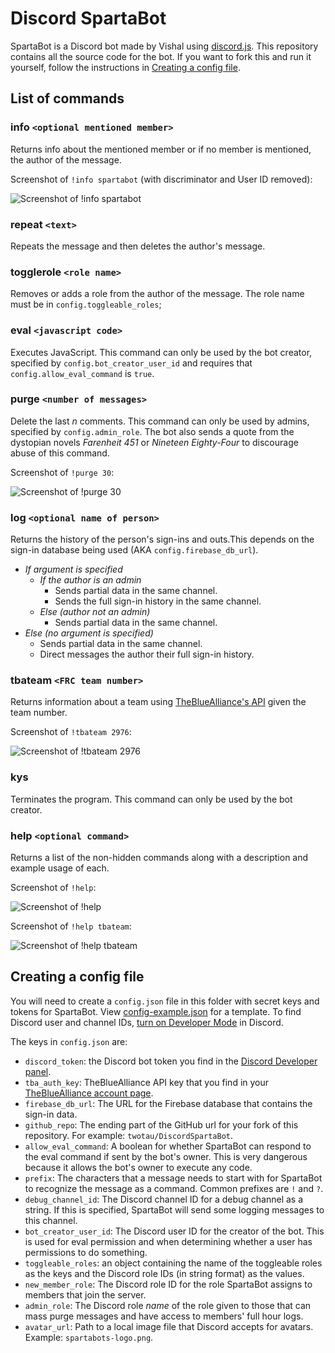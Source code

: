 # Discord SpartaBot

SpartaBot is a Discord bot made by Vishal using [discord.js](https://discord.js.org "discord.js home page"). This repository contains all the source code for the bot. If you want to fork this and run it yourself, follow the instructions in [Creating a config file](#creating-a-config-file).

## List of commands

### info `<optional mentioned member>`
Returns info about the mentioned member or if no member is mentioned, the author of the message.

Screenshot of `!info spartabot` (with discriminator and User ID removed):

![Screenshot of !info spartabot](https://user-images.githubusercontent.com/14433542/31846949-a10f5660-b5c7-11e7-891f-608a22cd4937.png)

### repeat `<text>`
Repeats the message and then deletes the author's message.

### togglerole `<role name>`
Removes or adds a role from the author of the message. The role name must be in `config.toggleable_roles`;

### eval `<javascript code>`
Executes JavaScript. This command can only be used by the bot creator, specified by `config.bot_creator_user_id` and requires that `config.allow_eval_command` is `true`.

### purge `<number of messages>`
Delete the last _n_ comments. This command can only be used by admins, specified by `config.admin_role`.
The bot also sends a quote from the dystopian novels _Farenheit 451_ or _Nineteen Eighty-Four_ to discourage abuse of this command.

Screenshot of `!purge 30`:

![Screenshot of !purge 30](https://user-images.githubusercontent.com/14433542/31846961-eb1d036a-b5c7-11e7-98db-cbac1a0617f1.png)

### log `<optional name of person>`
Returns the history of the person's sign-ins and outs.This depends on the sign-in database being used (AKA `config.firebase_db_url`).

- _If argument is specified_
    - _If the author is an admin_
        - Sends partial data in the same channel.
        - Sends the full sign-in history in the same channel.
    - _Else (author not an admin)_
        - Sends partial data in the same channel.
- _Else (no argument is specified)_
    - Sends partial data in the same channel.
    - Direct messages the author their full sign-in history.

### tbateam `<FRC team number>`
Returns information about a team using [TheBlueAlliance's API](https://www.thebluealliance.com/apidocs) given the team number.

Screenshot of `!tbateam 2976`:

![Screenshot of !tbateam 2976](https://user-images.githubusercontent.com/14433542/31847009-e2413b52-b5c8-11e7-9e96-357db9643aab.png)

### kys
Terminates the program. This command can only be used by the bot creator.

### help `<optional command>`
Returns a list of the non-hidden commands along with a description and example usage of each.

Screenshot of `!help`:

![Screenshot of !help](https://user-images.githubusercontent.com/14433542/31846905-fc457998-b5c6-11e7-96ba-03c43a5454e9.png)

Screenshot of `!help tbateam`:

![Screenshot of !help tbateam](https://user-images.githubusercontent.com/14433542/31846913-2e1caf40-b5c7-11e7-82c8-8e017f8a7a9f.png)


## Creating a config file

You will need to create a `config.json` file in this folder with secret keys and tokens for SpartaBot. View [config-example.json]() for a template. To find Discord user and channel IDs, [turn on Developer Mode](https://discordia.me/developer-mode) in Discord.

The keys in `config.json` are:
- `discord_token`: the Discord bot token you find in the [Discord Developer panel](https://discordapp.com/developers/applications/me).
- `tba_auth_key`: TheBlueAlliance API key that you find in your [TheBlueAlliance account page](https://www.thebluealliance.com/account).
- `firebase_db_url`: The URL for the Firebase database that contains the sign-in data.
- `github_repo`: The ending part of the GitHub url for your fork of this repository. For example: `twotau/DiscordSpartaBot`.
- `allow_eval_command`: A boolean for whether SpartaBot can respond to the eval command if sent by the bot's owner. This is very dangerous because it allows the bot's owner to execute any code.
- `prefix`: The characters that a message needs to start with for SpartaBot to recognize the message as a command. Common prefixes are `!` and `?`.
- `debug_channel_id`: The Discord channel ID for a debug channel as a string. If this is specified, SpartaBot will send some logging messages to this channel.
- `bot_creator_user_id`: The Discord user ID for the creator of the bot. This is used for eval permission and when determining whether a user has permissions to do something.
- `toggleable_roles`: an object containing the name of the toggleable roles as the keys and the Discord role IDs (in string format) as the values.
- `new_member_role`: The Discord role ID for the role SpartaBot assigns to members that join the server.
- `admin_role`: The Discord role _name_ of the role given to those that can mass purge messages and have access to members' full hour logs.
- `avatar_url`: Path to a local image file that Discord accepts for avatars. Example: `spartabots-logo.png`.
